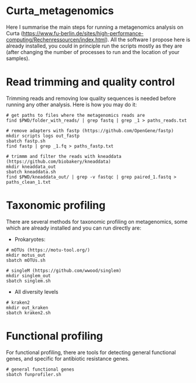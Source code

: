 # Curta_metagenomics

Here I summarise the main steps for running a metagenomics analysis on Curta (https://www.fu-berlin.de/sites/high-performance-computing/Rechenressourcen/index.html). All the software I propose here is already installed, you could in principle run the scripts mostly as they are (after changing the number of processes to run and the location of your samples).  

# Read trimming and quality control 

Trimming reads and removing low quality sequences is needed before running any other analysis. Here is how you may do it:

```
# get paths to files where the metagenomics reads are
find $PWD/folder_with_reads/ | grep fastq | grep _1 > paths_reads.txt

# remove adapters with fastp (https://github.com/OpenGene/fastp)
mkdir scripts logs out_fastp
sbatch fastp.sh
find fastp | grep _1.fq > paths_fastp.txt

# trimmm and filter the reads with kneaddata (https://github.com/biobakery/kneaddata)
mkdir kneaddata_out
sbatch kneaddata.sh
find $PWD/kneaddata_out/ | grep -v fastqc | grep paired_1.fastq > paths_clean_1.txt
```

# Taxonomic profiling 

There are several methods for taxonomic profiling on metagenomics, some which are already installed and you can run directly are:

- Prokaryotes:
```
# mOTUs (https://motu-tool.org/)
mkdir motus_out
sbatch mOTUs.sh

# singleM (https://github.com/wwood/singlem)
mkdir singlem_out
sbatch singlem.sh
```

- All diversity levels

```
# kraken2 
mkdir out_kraken
sbatch kraken2.sh

```
# Functional profiling 

For functional profiling, there are tools for detecting general functional genes, and specific for antibiotic resistance genes.

```
# general functional genes
sbatch funprofiler.sh


```
